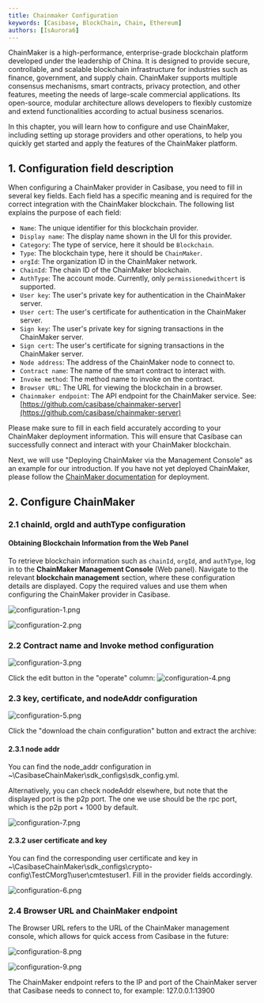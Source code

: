 ```yaml
---
title: Chainmaker Configuration
keywords: [Casibase, BlockChain, Chain, Ethereum]
authors: [IsAurora6]
---
```


ChainMaker is a high-performance, enterprise-grade blockchain platform developed under the leadership of China. It is designed to provide secure, controllable, and scalable blockchain infrastructure for industries such as finance, government, and supply chain. ChainMaker supports multiple consensus mechanisms, smart contracts, privacy protection, and other features, meeting the needs of large-scale commercial applications. Its open-source, modular architecture allows developers to flexibly customize and extend functionalities according to actual business scenarios.

In this chapter, you will learn how to configure and use ChainMaker, including setting up storage providers and other operations, to help you quickly get started and apply the features of the ChainMaker platform.

## 1. Configuration field description

When configuring a ChainMaker provider in Casibase, you need to fill in several key fields. Each field has a specific meaning and is required for the correct integration with the ChainMaker blockchain. The following list explains the purpose of each field:

- `Name`: The unique identifier for this blockchain provider.
- `Display name`: The display name shown in the UI for this provider.
- `Category`: The type of service, here it should be `Blockchain`.
- `Type`: The blockchain type, here it should be `ChainMaker`.
- `orgId`: The organization ID in the ChainMaker network.
- `ChainId`: The chain ID of the ChainMaker blockchain.
- `AuthType`: The account mode. Currently, only `permissionedwithcert` is supported.
- `User key`: The user's private key for authentication in the ChainMaker server.
- `User cert`: The user's certificate for authentication in the ChainMaker server.
- `Sign key`: The user's private key for signing transactions in the ChainMaker server.
- `Sign cert`: The user's certificate for signing transactions in the ChainMaker server.
- `Node address`: The address of the ChainMaker node to connect to.
- `Contract name`: The name of the smart contract to interact with.
- `Invoke method`: The method name to invoke on the contract.
- `Browser URL`: The URL for viewing the blockchain in a browser.
- `Chainmaker endpoint`: The API endpoint for the ChainMaker service. See: [https://github.com/casibase/chainmaker-server](https://github.com/casibase/chainmaker-server)

Please make sure to fill in each field accurately according to your ChainMaker deployment information. This will ensure that Casibase can successfully connect and interact with your ChainMaker blockchain.

Next, we will use "Deploying ChainMaker via the Management Console" as an example for our introduction. If you have not yet deployed ChainMaker, please follow the [ChainMaker documentation](https://docs.chainmaker.org.cn/v3.0.0/html/quickstart/%E9%80%9A%E8%BF%87%E7%AE%A1%E7%90%86%E5%8F%B0%E4%BD%93%E9%AA%8C%E9%93%BE.html) for deployment.

## 2. Configure ChainMaker

### 2.1 chainId, orgId and authType configuration

#### Obtaining Blockchain Information from the Web Panel

To retrieve blockchain information such as `chainId`, `orgId`, and `authType`, log in to the **ChainMaker Management Console** (Web panel). Navigate to the relevant **blockchain management** section, where these configuration details are displayed. Copy the required values and use them when configuring the ChainMaker provider in Casibase.

![configuration-1.png](/img/chainmaker/configuration-1.png)

![configuration-2.png](/img/chainmaker/configuration-2.png)

### 2.2 Contract name and Invoke method configuration

![configuration-3.png](/img/chainmaker/configuration-3.png)

Click the edit button in the "operate" column:
![configuration-4.png](/img/chainmaker/configuration-4.png)

### 2.3 key, certificate, and nodeAddr configuration

![configuration-5.png](/img/chainmaker/configuration-5.png)

Click the "download the chain configuration" button and extract the archive:

#### 2.3.1 node addr

You can find the node_addr configuration in ~\CasibaseChainMaker\sdk_configs\sdk_config.yml.

Alternatively, you can check nodeAddr elsewhere, but note that the displayed port is the p2p port. The one we use should be the rpc port, which is the p2p port + 1000 by default.

![configuration-7.png](/img/chainmaker/configuration-7.png)

#### 2.3.2 user certificate and key

You can find the corresponding user certificate and key in ~\CasibaseChainMaker\sdk_configs\crypto-config\TestCMorg1\user\cmtestuser1. Fill in the provider fields accordingly.

![configuration-6.png](/img/chainmaker/configuration-6.png)

### 2.4 Browser URL and ChainMaker endpoint

The Browser URL refers to the URL of the ChainMaker management console, which allows for quick access from Casibase in the future:

![configuration-8.png](/img/chainmaker/configuration-8.png)

![configuration-9.png](/img/chainmaker/configuration-9.png)

The ChainMaker endpoint refers to the IP and port of the ChainMaker server that Casibase needs to connect to, for example: 127.0.0.1:13900
